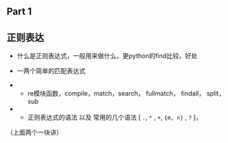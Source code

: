 Part 1
--------

##  正则表达

- 什么是正则表达式，一般用来做什么，更python的find比较，好处

- 一两个简单的匹配表达式

- - re模块函数，compile，match，search， fullmatch， findall， split，sub
- - 正则表达式的语法 以及 常用的几个语法 [ `.`, `*` , `+`, `{m, n}` , `?` ]，

（上面两个一块讲）
